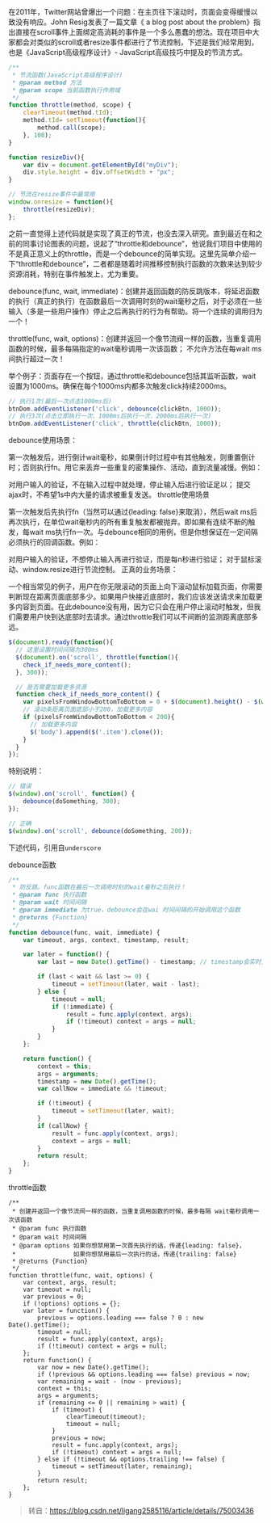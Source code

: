 在2011年，Twitter网站曾爆出一个问题：在主页往下滚动时，页面会变得缓慢以致没有响应。John Resig发表了一篇文章《 a blog post about the problem》指出直接在scroll事件上面绑定高消耗的事件是一个多么愚蠢的想法。现在项目中大家都会对类似的scroll或者resize事件都进行了节流控制，下述是我们经常用到，也是《JavaScript高级程序设计》- JavaScript高级技巧中提及的节流方式。

```js
/**
 * 节流函数(JavaScript高级程序设计)
 * @param method 方法
 * @param scope 当前函数执行作用域
 */
function throttle(method, scope) {
    clearTimeout(method.tId);
    method.tId= setTimeout(function(){
        method.call(scope);
    }, 100);
}

function resizeDiv(){
    var div = document.getElementById("myDiv");
    div.style.height = div.offsetWidth + "px";
}

// 节流在resize事件中最常用
window.onresize = function(){
    throttle(resizeDiv);
};
```

之前一直觉得上述代码就是实现了真正的节流，也没去深入研究。直到最近在和之前的同事讨论图表的问题，说起了“throttle和debounce”，他说我们项目中使用的不是真正意义上的throttle，而是一个debounce的简单实现。这里先简单介绍一下“throttle和debounce”，二者都是随着时间推移控制执行函数的次数来达到较少资源消耗，特别在事件触发上，尤为重要。

debounce(func, wait, immediate)：创建并返回函数的防反跳版本，将延迟函数的执行（真正的执行）在函数最后一次调用时刻的wait毫秒之后，对于必须在一些输入（多是一些用户操作）停止之后再执行的行为有帮助。将一个连续的调用归为一个！

throttle(func, wait, options)：创建并返回一个像节流阀一样的函数，当重复调用函数的时候，最多每隔指定的wait毫秒调用一次该函数； 不允许方法在每wait ms间执行超过一次！

举个例子：页面存在一个按钮，通过throttle和debounce包括其监听函数，wait设置为1000ms。确保在每个1000ms内都多次触发click持续2000ms。

```js
// 执行1次(最后一次点击1000ms后)
btnDom.addEventListener('click', debounce(clickBtn, 1000)); 
// 执行3次(点击立即执行一次、1000ms后执行一次，2000ms后执行一次)
btnDom.addEventListener('click', throttle(clickBtn, 1000)); 
```

debounce使用场景：

第一次触发后，进行倒计wait毫秒，如果倒计时过程中有其他触发，则重置倒计时；否则执行fn。用它来丢弃一些重复的密集操作、活动，直到流量减慢。例如：

对用户输入的验证，不在输入过程中就处理，停止输入后进行验证足以；
提交ajax时，不希望1s中内大量的请求被重复发送。
throttle使用场景

第一次触发后先执行fn（当然可以通过{leading: false}来取消），然后wait ms后再次执行，在单位wait毫秒内的所有重复触发都被抛弃。即如果有连续不断的触发，每wait ms执行fn一次。与debounce相同的用例，但是你想保证在一定间隔必须执行的回调函数。例如：

对用户输入的验证，不想停止输入再进行验证，而是每n秒进行验证；
对于鼠标滚动、window.resize进行节流控制。
正真的业务场景：

一个相当常见的例子，用户在你无限滚动的页面上向下滚动鼠标加载页面，你需要判断现在距离页面底部多少。如果用户快接近底部时，我们应该发送请求来加载更多内容到页面。在此debounce没有用，因为它只会在用户停止滚动时触发，但我们需要用户快到达底部时去请求。通过throttle我们可以不间断的监测距离底部多远。

```js
$(document).ready(function(){
  // 这里设置时间间隔为300ms
  $(document).on('scroll', throttle(function(){
    check_if_needs_more_content();
  }, 300));

  // 是否需要加载更多资源
  function check_if_needs_more_content() {     
    var pixelsFromWindowBottomToBottom = 0 + $(document).height() - $(window).scrollTop() - $(window).height();
    // 滚动条距离页面底部小于200，加载更多内容
    if (pixelsFromWindowBottomToBottom < 200){
      // 加载更多内容
      $('body').append($('.item').clone()); 
    }
  }
});
```

特别说明：

```js
// 错误
$(window).on('scroll', function() {
    debounce(doSomething, 300); 
});

// 正确
$(window).on('scroll', debounce(doSomething, 200));
```

下述代码，引用自`underscore`

debounce函数

```js 
/**
 * 防反跳。func函数在最后一次调用时刻的wait毫秒之后执行！
 * @param func 执行函数
 * @param wait 时间间隔
 * @param immediate 为true，debounce会在wai 时间间隔的开始调用这个函数
 * @returns {Function}
 */
function debounce(func, wait, immediate) {
    var timeout, args, context, timestamp, result;

    var later = function() {
        var last = new Date().getTime() - timestamp; // timestamp会实时更新

        if (last < wait && last >= 0) {
            timeout = setTimeout(later, wait - last);
        } else {
            timeout = null;
            if (!immediate) {
                result = func.apply(context, args);
                if (!timeout) context = args = null;
            }
        }
    };

    return function() {
        context = this;
        args = arguments;
        timestamp = new Date().getTime();
        var callNow = immediate && !timeout;

        if (!timeout) {
            timeout = setTimeout(later, wait);
        }
        if (callNow) {
            result = func.apply(context, args);
            context = args = null;
        }
        return result;
    };
}
```

throttle函数

```
/**
 * 创建并返回一个像节流阀一样的函数，当重复调用函数的时候，最多每隔 wait毫秒调用一次该函数
 * @param func 执行函数
 * @param wait 时间间隔
 * @param options 如果你想禁用第一次首先执行的话，传递{leading: false}，
 *                如果你想禁用最后一次执行的话，传递{trailing: false}
 * @returns {Function}
 */
function throttle(func, wait, options) {
    var context, args, result;
    var timeout = null;
    var previous = 0;
    if (!options) options = {};
    var later = function() {
        previous = options.leading === false ? 0 : new Date().getTime();
        timeout = null;
        result = func.apply(context, args);
        if (!timeout) context = args = null;
    };
    return function() {
        var now = new Date().getTime();
        if (!previous && options.leading === false) previous = now;
        var remaining = wait - (now - previous);
        context = this;
        args = arguments;
        if (remaining <= 0 || remaining > wait) {
            if (timeout) {
                clearTimeout(timeout);
                timeout = null;
            }
            previous = now;
            result = func.apply(context, args);
            if (!timeout) context = args = null;
        } else if (!timeout && options.trailing !== false) {
            timeout = setTimeout(later, remaining);
        }
        return result;
    };
}
```

>转自：https://blog.csdn.net/ligang2585116/article/details/75003436